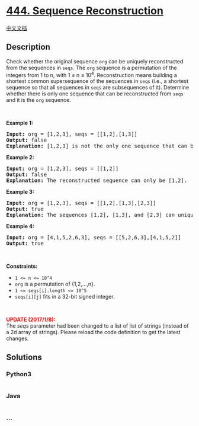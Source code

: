 # [444. Sequence Reconstruction](https://leetcode.com/problems/sequence-reconstruction)

[中文文档](/solution/0400-0499/0444.Sequence%20Reconstruction/README.md)

## Description

<p>Check whether the original sequence <code>org</code> can be uniquely reconstructed from the sequences in <code>seqs</code>. The <code>org</code> sequence is a permutation of the integers from 1 to n, with 1 ≤ n ≤ 10<sup>4</sup>. Reconstruction means building a shortest common supersequence of the sequences in <code>seqs</code> (i.e., a shortest sequence so that all sequences in <code>seqs</code> are subsequences of it). Determine whether there is only one sequence that can be reconstructed from <code>seqs</code> and it is the <code>org</code> sequence.</p>

<p> </p>
<p><strong>Example 1:</strong></p>

<pre>
<strong>Input:</strong> org = [1,2,3], seqs = [[1,2],[1,3]]
<strong>Output:</strong> false
<strong>Explanation:</strong> [1,2,3] is not the only one sequence that can be reconstructed, because [1,3,2] is also a valid sequence that can be reconstructed.
</pre>

<p><strong>Example 2:</strong></p>

<pre>
<strong>Input:</strong> org = [1,2,3], seqs = [[1,2]]
<strong>Output:</strong> false
<strong>Explanation:</strong> The reconstructed sequence can only be [1,2].
</pre>

<p><strong>Example 3:</strong></p>

<pre>
<strong>Input:</strong> org = [1,2,3], seqs = [[1,2],[1,3],[2,3]]
<strong>Output:</strong> true
<strong>Explanation:</strong> The sequences [1,2], [1,3], and [2,3] can uniquely reconstruct the original sequence [1,2,3].
</pre>

<p><strong>Example 4:</strong></p>

<pre>
<strong>Input:</strong> org = [4,1,5,2,6,3], seqs = [[5,2,6,3],[4,1,5,2]]
<strong>Output:</strong> true
</pre>

<p> </p>
<p><strong>Constraints:</strong></p>

<ul>
	<li><code>1 <= n <= 10^4</code></li>
	<li><code>org</code> is a permutation of {1,2,...,n}.</li>
	<li><code>1 <= segs[i].length <= 10^5</code></li>
	<li><code>seqs[i][j]</code> fits in a 32-bit signed integer.</li>
</ul>

<p> </p>

<p><b><font color="red">UPDATE (2017/1/8):</font></b><br />
The <i>seqs</i> parameter had been changed to a list of list of strings (instead of a 2d array of strings). Please reload the code definition to get the latest changes.</p>

## Solutions

<!-- tabs:start -->

### **Python3**

```python

```

### **Java**

```java

```

### **...**

```

```

<!-- tabs:end -->
